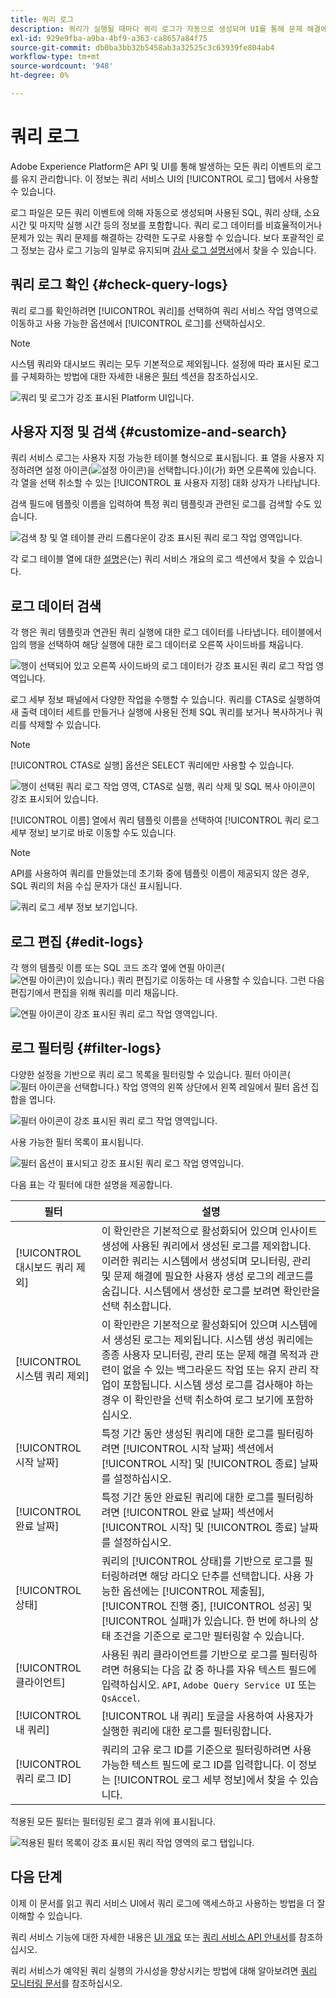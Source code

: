 ```yaml
---
title: 쿼리 로그
description: 쿼리가 실행될 때마다 쿼리 로그가 자동으로 생성되며 UI를 통해 문제 해결에 도움을 줄 수 있습니다. 이 문서에서는 UI의 쿼리 서비스 로그 섹션을 사용하고 탐색하는 방법에 대해 간략하게 설명합니다.
exl-id: 929e9fba-a9ba-4bf9-a363-ca8657a84f75
source-git-commit: db0ba3bb32b5458ab3a32525c3c63939fe804ab4
workflow-type: tm+mt
source-wordcount: '948'
ht-degree: 0%

---
```


# 쿼리 로그

Adobe Experience Platform은 API 및 UI를 통해 발생하는 모든 쿼리 이벤트의 로그를 유지 관리합니다. 이 정보는 쿼리 서비스 UI의 [!UICONTROL 로그] 탭에서 사용할 수 있습니다.

로그 파일은 모든 쿼리 이벤트에 의해 자동으로 생성되며 사용된 SQL, 쿼리 상태, 소요 시간 및 마지막 실행 시간 등의 정보를 포함합니다. 쿼리 로그 데이터를 비효율적이거나 문제가 있는 쿼리 문제를 해결하는 강력한 도구로 사용할 수 있습니다. 보다 포괄적인 로그 정보는 감사 로그 기능의 일부로 유지되며 [감사 로그 설명서](../../landing/governance-privacy-security/audit-logs/overview.md)에서 찾을 수 있습니다.

## 쿼리 로그 확인 {#check-query-logs}

쿼리 로그를 확인하려면 [!UICONTROL 쿼리]를 선택하여 쿼리 서비스 작업 영역으로 이동하고 사용 가능한 옵션에서 [!UICONTROL 로그]를 선택하십시오.

>[!NOTE]
>
>시스템 쿼리와 대시보드 쿼리는 모두 기본적으로 제외됩니다. 설정에 따라 표시된 로그를 구체화하는 방법에 대한 자세한 내용은 [필터](#filter-logs) 섹션을 참조하십시오.

![쿼리 및 로그가 강조 표시된 Platform UI입니다.](../images/ui/query-log/logs.png)

## 사용자 지정 및 검색 {#customize-and-search}

쿼리 서비스 로그는 사용자 지정 가능한 테이블 형식으로 표시됩니다. 표 열을 사용자 지정하려면 설정 아이콘(![설정 아이콘)을 선택합니다.](/help/images/icons/column-settings.png))이(가) 화면 오른쪽에 있습니다. 각 열을 선택 취소할 수 있는 [!UICONTROL 표 사용자 지정] 대화 상자가 나타납니다.

검색 필드에 템플릿 이름을 입력하여 특정 쿼리 템플릿과 관련된 로그를 검색할 수도 있습니다.

![검색 창 및 열 테이블 관리 드롭다운이 강조 표시된 쿼리 로그 작업 영역입니다.](../images/ui/query-log/customize-logs.png)

각 로그 테이블 열에 대한 [설명](./overview.md#log)은(는) 쿼리 서비스 개요의 로그 섹션에서 찾을 수 있습니다.

## 로그 데이터 검색

각 행은 쿼리 템플릿과 연관된 쿼리 실행에 대한 로그 데이터를 나타냅니다. 테이블에서 임의 행을 선택하여 해당 실행에 대한 로그 데이터로 오른쪽 사이드바를 채웁니다.

![행이 선택되어 있고 오른쪽 사이드바의 로그 데이터가 강조 표시된 쿼리 로그 작업 영역입니다.](../images/ui/query-log/log-details.png)

로그 세부 정보 패널에서 다양한 작업을 수행할 수 있습니다. 쿼리를 CTAS로 실행하여 새 출력 데이터 세트를 만들거나 실행에 사용된 전체 SQL 쿼리를 보거나 복사하거나 쿼리를 삭제할 수 있습니다.

>[!NOTE]
>
>[!UICONTROL CTAS로 실행] 옵션은 SELECT 쿼리에만 사용할 수 있습니다.

![행이 선택된 쿼리 로그 작업 영역, CTAS로 실행, 쿼리 삭제 및 SQL 복사 아이콘이 강조 표시되어 있습니다.](../images/ui/query-log/edit-output-dataset.png)

[!UICONTROL 이름] 열에서 쿼리 템플릿 이름을 선택하여 [!UICONTROL 쿼리 로그 세부 정보] 보기로 바로 이동할 수도 있습니다.

>[!NOTE]
>
>API를 사용하여 쿼리를 만들었는데 초기화 중에 템플릿 이름이 제공되지 않은 경우, SQL 쿼리의 처음 수십 문자가 대신 표시됩니다.

![쿼리 로그 세부 정보 보기입니다.](../images/ui/query-log/query-log-details.png)

## 로그 편집 {#edit-logs}

각 행의 템플릿 이름 또는 SQL 코드 조각 옆에 연필 아이콘(![연필 아이콘)이 있습니다.](/help/images/icons/edit.png)) 쿼리 편집기로 이동하는 데 사용할 수 있습니다. 그런 다음 편집기에서 편집을 위해 쿼리를 미리 채웁니다.

![연필 아이콘이 강조 표시된 쿼리 로그 작업 영역입니다.](../images/ui/query-log/edit-query.png)

## 로그 필터링 {#filter-logs}

다양한 설정을 기반으로 쿼리 로그 목록을 필터링할 수 있습니다. 필터 아이콘(![필터 아이콘을 선택합니다.](/help/images/icons/filter.png)) 작업 영역의 왼쪽 상단에서 왼쪽 레일에서 필터 옵션 집합을 엽니다.

![필터 아이콘이 강조 표시된 쿼리 로그 작업 영역입니다.](../images/ui/query-log/log-filter.png)

사용 가능한 필터 목록이 표시됩니다.

![필터 옵션이 표시되고 강조 표시된 쿼리 로그 작업 영역입니다.](../images/ui/query-log/log-filter-settings.png)

다음 표는 각 필터에 대한 설명을 제공합니다.

| 필터 | 설명 |
| ------ | ----------- |
| [!UICONTROL 대시보드 쿼리 제외] | 이 확인란은 기본적으로 활성화되어 있으며 인사이트 생성에 사용된 쿼리에서 생성된 로그를 제외합니다. 이러한 쿼리는 시스템에서 생성되며 모니터링, 관리 및 문제 해결에 필요한 사용자 생성 로그의 레코드를 숨깁니다. 시스템에서 생성한 로그를 보려면 확인란을 선택 취소합니다. |
| [!UICONTROL 시스템 쿼리 제외] | 이 확인란은 기본적으로 활성화되어 있으며 시스템에서 생성된 로그는 제외됩니다. 시스템 생성 쿼리에는 종종 사용자 모니터링, 관리 또는 문제 해결 목적과 관련이 없을 수 있는 백그라운드 작업 또는 유지 관리 작업이 포함됩니다. 시스템 생성 로그를 검사해야 하는 경우 이 확인란을 선택 취소하여 로그 보기에 포함하십시오. |
| [!UICONTROL 시작 날짜] | 특정 기간 동안 생성된 쿼리에 대한 로그를 필터링하려면 [!UICONTROL 시작 날짜] 섹션에서 [!UICONTROL 시작] 및 [!UICONTROL 종료] 날짜를 설정하십시오. |
| [!UICONTROL 완료 날짜] | 특정 기간 동안 완료된 쿼리에 대한 로그를 필터링하려면 [!UICONTROL 완료 날짜] 섹션에서 [!UICONTROL 시작] 및 [!UICONTROL 종료] 날짜를 설정하십시오. |
| [!UICONTROL 상태] | 쿼리의 [!UICONTROL 상태]를 기반으로 로그를 필터링하려면 해당 라디오 단추를 선택합니다. 사용 가능한 옵션에는 [!UICONTROL 제출됨], [!UICONTROL 진행 중], [!UICONTROL 성공] 및 [!UICONTROL 실패]가 있습니다. 한 번에 하나의 상태 조건을 기준으로 로그만 필터링할 수 있습니다. |
| [!UICONTROL 클라이언트] | 사용된 쿼리 클라이언트를 기반으로 로그를 필터링하려면 허용되는 다음 값 중 하나를 자유 텍스트 필드에 입력하십시오. `API`, `Adobe Query Service UI` 또는 `QsAccel`. |
| [!UICONTROL 내 쿼리] | [!UICONTROL 내 쿼리] 토글을 사용하여 사용자가 실행한 쿼리에 대한 로그를 필터링합니다. |
| [!UICONTROL 쿼리 로그 ID] | 쿼리의 고유 로그 ID를 기준으로 필터링하려면 사용 가능한 텍스트 필드에 로그 ID를 입력합니다. 이 정보는 [!UICONTROL 로그 세부 정보]에서 찾을 수 있습니다. |

적용된 모든 필터는 필터링된 로그 결과 위에 표시됩니다.

![적용된 필터 목록이 강조 표시된 쿼리 작업 영역의 로그 탭입니다.](../images/ui/query-log/applied-log-filters.png)

## 다음 단계

이제 이 문서를 읽고 쿼리 서비스 UI에서 쿼리 로그에 액세스하고 사용하는 방법을 더 잘 이해할 수 있습니다.

쿼리 서비스 기능에 대한 자세한 내용은 [UI 개요](./overview.md) 또는 [쿼리 서비스 API 안내서](../api/getting-started.md)를 참조하십시오.

쿼리 서비스가 예약된 쿼리 실행의 가시성을 향상시키는 방법에 대해 알아보려면 [쿼리 모니터링 문서](./monitor-queries.md)를 참조하십시오.
